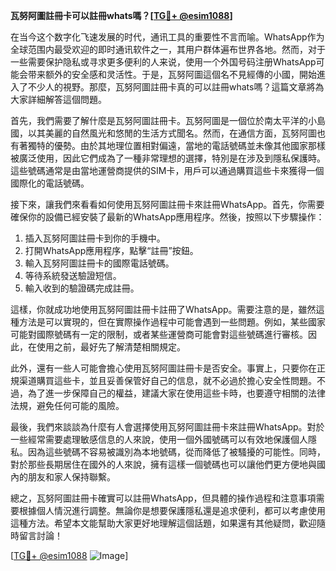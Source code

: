**瓦努阿圖註冊卡可以註冊whats嗎？[[TG💪+ @esim1088](https://t.me/s/esim1088)]**

在当今这个数字化飞速发展的时代，通讯工具的重要性不言而喻。WhatsApp作为全球范围内最受欢迎的即时通讯软件之一，其用户群体遍布世界各地。然而，对于一些需要保护隐私或寻求更多便利的人来说，使用一个外国号码注册WhatsApp可能会带来额外的安全感和灵活性。于是，瓦努阿圖這個名不見經傳的小國，開始進入了不少人的視野。那麼，瓦努阿圖註冊卡真的可以註冊whats嗎？這篇文章將為大家詳細解答這個問題。

首先，我們需要了解什麼是瓦努阿圖註冊卡。瓦努阿圖是一個位於南太平洋的小島國，以其美麗的自然風光和悠閒的生活方式聞名。然而，在通信方面，瓦努阿圖也有著獨特的優勢。由於其地理位置相對偏遠，當地的電話號碼並未像其他國家那樣被廣泛使用，因此它們成為了一種非常理想的選擇，特別是在涉及到隱私保護時。這些號碼通常是由當地運營商提供的SIM卡，用戶可以通過購買這些卡來獲得一個國際化的電話號碼。

接下來，讓我們來看看如何使用瓦努阿圖註冊卡來註冊WhatsApp。首先，你需要確保你的設備已經安裝了最新的WhatsApp應用程序。然後，按照以下步驟操作：

1. 插入瓦努阿圖註冊卡到你的手機中。
2. 打開WhatsApp應用程序，點擊“註冊”按鈕。
3. 輸入瓦努阿圖註冊卡的國際電話號碼。
4. 等待系統發送驗證短信。
5. 輸入收到的驗證碼完成註冊。

這樣，你就成功地使用瓦努阿圖註冊卡註冊了WhatsApp。需要注意的是，雖然這種方法是可以實現的，但在實際操作過程中可能會遇到一些問題。例如，某些國家可能對國際號碼有一定的限制，或者某些運營商可能會對這些號碼進行審核。因此，在使用之前，最好先了解清楚相關規定。

此外，還有一些人可能會擔心使用瓦努阿圖註冊卡是否安全。事實上，只要你在正規渠道購買這些卡，並且妥善保管好自己的信息，就不必過於擔心安全性問題。不過，為了進一步保障自己的權益，建議大家在使用這些卡時，也要遵守相關的法律法規，避免任何可能的風險。

最後，我們來談談為什麼有人會選擇使用瓦努阿圖註冊卡來註冊WhatsApp。對於一些經常需要處理敏感信息的人來說，使用一個外國號碼可以有效地保護個人隱私。因為這些號碼不容易被識別為本地號碼，從而降低了被騷擾的可能性。同時，對於那些長期居住在國外的人來說，擁有這樣一個號碼也可以讓他們更方便地與國內的朋友和家人保持聯繫。

總之，瓦努阿圖註冊卡確實可以註冊WhatsApp，但具體的操作過程和注意事項需要根據個人情況進行調整。無論你是想要保護隱私還是追求便利，都可以考慮使用這種方法。希望本文能幫助大家更好地理解這個話題，如果還有其他疑問，歡迎隨時留言討論！

[[TG💪+ @esim1088](https://t.me/s/esim1088) ![Image](https://i.postimg.cc/4NQfJmqS/Snipaste-2025-05-13-00-14-12.png)]